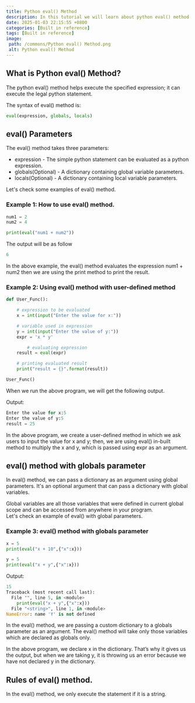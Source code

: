 ```yaml
---
title: Python eval() Method
description: In this tutorial we will learn about python eval() method and it uses.
date: 2025-01-03 22:15:55 +0800
categories: [Built in reference]
tags: [Built in reference]
image:
 path: /commons/Python eval() Method.png
 alt: Python eval() Method
---
```


<script type="text/javascript">
	atOptions = {
		'key' : '98858c4e91885e00ea9926beee01c03e',
		'format' : 'iframe',
		'height' : 90,
		'width' : 728,
		'params' : {}
	};
</script>
<script type="text/javascript" src="https://www.highperformanceformat.com/98858c4e91885e00ea9926beee01c03e/invoke.js"></script>
## What is Python eval() Method? 

The python eval() method helps execute the specified expression; it can execute the legal python statement. 

The syntax of eval() method is:

```python
eval(expression, globals, locals)

```

## eval() Parameters

The eval() method takes three parameters:

* expression \- The simple python statement can be evaluated as a python expression.  
* globals(Optional) \- A dictionary containing global variable parameters.  
* locals(Optional) \- A dictionary containing local variable parameters. 

Let's check some examples of eval() method.

### Example 1: How to use eval() method.

```python
num1 = 2
num2 = 4

print(eval("num1 + num2"))

```

The output will be as follow

```python
6

```

<script type="text/javascript">
	atOptions = {
		'key' : '98858c4e91885e00ea9926beee01c03e',
		'format' : 'iframe',
		'height' : 90,
		'width' : 728,
		'params' : {}
	};
</script>
<script type="text/javascript" src="https://www.highperformanceformat.com/98858c4e91885e00ea9926beee01c03e/invoke.js"></script>
In the above example, the eval() method evaluates the expression num1 \+ num2 then we are using the print method to print the result.

### Example 2: Using eval() method with user-defined method 

```python
def User_Func():

	# expression to be evaluated
	x = int(input("Enter the value for x:"))

	# variable used in expression
	y = int(input("Enter the value of y:"))
	expr = 'x * y'

        # evaluating expression
	result = eval(expr)

	# printing evaluated result
	print("result = {}".format(result))

User_Func()

```

When we run the above program, we will get the following output.

Output:

```python
Enter the value for x:5
Enter the value of y:5
result = 25

```

In the above program, we create a user-defined method in which we ask users to input the value for x and y; then, we are using eval() in-built method to multiply the x and y, which is passed using expr as an argument.

## eval() method with globals parameter

In eval() method, we can pass a dictionary as an argument using global parameters. It's an optional argument that can pass a dictionary with global variables. 

Global variables are all those variables that were defined in current global scope and can be accessed from anywhere in your program.  
Let's check an example of eval() with global parameters.

### Example 3: eval() method with globals parameter

```python
x = 5
print(eval("x + 10",{"x":x}))

y = 5
print(eval("x + y",{"x":x}))

```

Output:

```python
15
Traceback (most recent call last):
  File "", line 5, in <module>
    print(eval("x + y",{"x":x}))
  File "<string>", line 1, in <module>
NameError: name 'Y' is not defined

```

In the eval() method, we are passing a custom dictionary to a globals parameter as an argument. The eval() method will take only those variables which are declared as globals only.   
<script type="text/javascript">
	atOptions = {
		'key' : '98858c4e91885e00ea9926beee01c03e',
		'format' : 'iframe',
		'height' : 90,
		'width' : 728,
		'params' : {}
	};
</script>
<script type="text/javascript" src="https://www.highperformanceformat.com/98858c4e91885e00ea9926beee01c03e/invoke.js"></script>
In the above program, we declare x in the dictionary. That’s why it gives us the output, but when we are taking y, it is throwing us an error because we have not declared y in the dictionary.

## Rules of eval() method.

In the eval() method, we only execute the statement if it is a string.